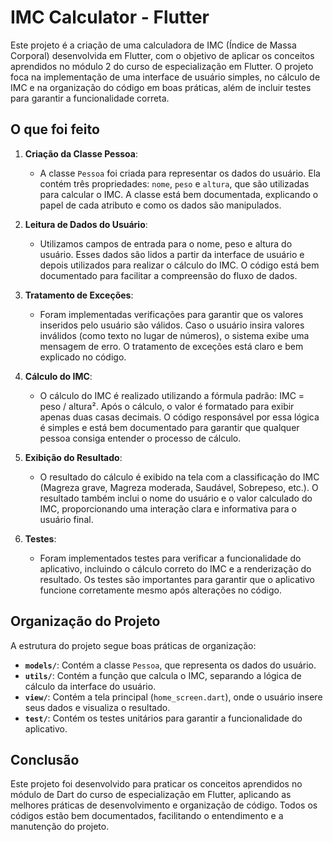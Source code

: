 # IMC Calculator - Flutter

Este projeto é a criação de uma calculadora de IMC (Índice de Massa Corporal) desenvolvida em Flutter, com o objetivo de aplicar os conceitos aprendidos no módulo 2 do curso de especialização em Flutter. O projeto foca na implementação de uma interface de usuário simples, no cálculo de IMC e na organização do código em boas práticas, além de incluir testes para garantir a funcionalidade correta.

## O que foi feito

1. **Criação da Classe Pessoa**:
   - A classe `Pessoa` foi criada para representar os dados do usuário. Ela contém três propriedades: `nome`, `peso` e `altura`, que são utilizadas para calcular o IMC. A classe está bem documentada, explicando o papel de cada atributo e como os dados são manipulados.

2. **Leitura de Dados do Usuário**:
   - Utilizamos campos de entrada para o nome, peso e altura do usuário. Esses dados são lidos a partir da interface de usuário e depois utilizados para realizar o cálculo do IMC. O código está bem documentado para facilitar a compreensão do fluxo de dados.

3. **Tratamento de Exceções**:
   - Foram implementadas verificações para garantir que os valores inseridos pelo usuário são válidos. Caso o usuário insira valores inválidos (como texto no lugar de números), o sistema exibe uma mensagem de erro. O tratamento de exceções está claro e bem explicado no código.

4. **Cálculo do IMC**:
   - O cálculo do IMC é realizado utilizando a fórmula padrão: IMC = peso / altura². Após o cálculo, o valor é formatado para exibir apenas duas casas decimais. O código responsável por essa lógica é simples e está bem documentado para garantir que qualquer pessoa consiga entender o processo de cálculo.

5. **Exibição do Resultado**:
   - O resultado do cálculo é exibido na tela com a classificação do IMC (Magreza grave, Magreza moderada, Saudável, Sobrepeso, etc.). O resultado também inclui o nome do usuário e o valor calculado do IMC, proporcionando uma interação clara e informativa para o usuário final.

6. **Testes**:
   - Foram implementados testes para verificar a funcionalidade do aplicativo, incluindo o cálculo correto do IMC e a renderização do resultado. Os testes são importantes para garantir que o aplicativo funcione corretamente mesmo após alterações no código.

## Organização do Projeto

A estrutura do projeto segue boas práticas de organização:

- **`models/`**: Contém a classe `Pessoa`, que representa os dados do usuário.
- **`utils/`**: Contém a função que calcula o IMC, separando a lógica de cálculo da interface do usuário.
- **`view/`**: Contém a tela principal (`home_screen.dart`), onde o usuário insere seus dados e visualiza o resultado.
- **`test/`**: Contém os testes unitários para garantir a funcionalidade do aplicativo.

## Conclusão

Este projeto foi desenvolvido para praticar os conceitos aprendidos no módulo de Dart do curso de especialização em Flutter, aplicando as melhores práticas de desenvolvimento e organização de código. Todos os códigos estão bem documentados, facilitando o entendimento e a manutenção do projeto. 
